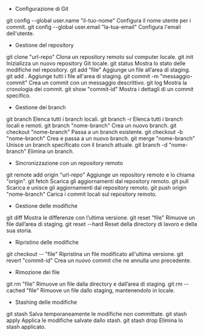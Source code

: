 - Configurazione di Git

git config --global user.name "il-tuo-nome"     Configura il nome utente per i commit.
git config --global user.email "la-tua-email"   Configura l'email dell'utente.


- Gestione del repository

git clone "url-repo"                            Clona un repository remoto sul computer locale.
git init                                        Inizializza un nuovo repository Git locale.
git status                                      Mostra lo stato delle modifiche nel repository.
git add "file"                                  Aggiunge un file all’area di staging.
git add .                                       Aggiunge tutti i file all'area di staging.
git commit -m "messaggio-commit"                Crea un commit con un messaggio descrittivo.
git log                                         Mostra la cronologia dei commit.
git show "commit-id"                            Mostra i dettagli di un commit specifico.


- Gestione dei branch

git branch                                      Elenca tutti i branch locali.
git branch -r                                   Elenca tutti i branch locali e remoti.
git branch "nome-branch"                        Crea un nuovo branch.
git checkout "nome-branch"                      Passa a un branch esistente.
git checkout -b "nome-branch"                   Crea e passa a un nuovo branch.
git merge "nome-branch"                         Unisce un branch specificato con il branch attuale.
git branch -d "nome-branch"                     Elimina un branch.


- Sincronizzazione con un repository remoto

git remote add origin "url-repo"                Aggiunge un repository remoto e lo chiama "origin".
git fetch                                       Scarica gli aggiornamenti dal repository remoto.
git pull                                        Scarica e unisce gli aggiornamenti dal repository remoto.
git push origin "nome-branch"                   Carica i commit locali sul repository remoto.


- Gestione delle modifiche

git diff                                        Mostra le differenze con l’ultima versione.
git reset "file"                                Rimuove un file dall’area di staging.
git reset --hard                                Reset della directory di lavoro e della sua storia.


- Ripristino delle modifiche

git checkout -- "file"                          Ripristina un file modificato all'ultima versione.
git revert "commit-id"                          Crea un nuovo commit che ne annulla uno precedente.


- Rimozione dei file

git rm "file"                                   Rimuove un file dalla directory e dall’area di staging.
git rm --cached "file"                          Rimuove un file dallo staging, mantenendolo in locale.


- Stashing delle modifiche

git stash                                       Salva temporaneamente le modifiche non committate.
git stash apply                                 Applica le modifiche salvate dallo stash.
git stash drop                                  Elimina lo stash applicato.
